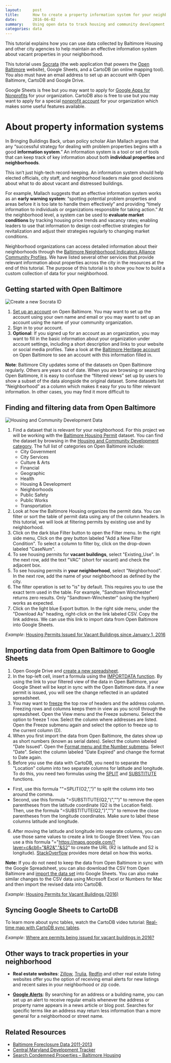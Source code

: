 ```yaml
---
layout:     post
title:      How to create a property information system for your neighborhood
date:       2016-06-02
summary:    Using open data to track housing and community development issues in Baltimore.
categories: data
---
```


This tutorial explains how you can use data collected by Baltimore Housing and other city agencies to help maintain an effective information system about vacant properties in your neighborhood.

This tutorial uses [Socrata](https://www.socrata.com/products/open-data/) (the web application that powers the [Open Baltimore](https://data.baltimorecity.gov/) website), Google Sheets, and a CartoDB (an online mapping tool). You also must have an email address to set up an account with Open Baltimore, CartoDB and Google Drive.

Google Sheets is free but you may want to apply for [Google Apps for Nonprofits](https://support.google.com/nonprofits/answer/3367223?hl=en) for your organization. CartoDB also is free to use but you may want to apply for a special [nonprofit account](https://cartodb.com/solutions/non-profits/) for your organization which makes some useful features available.

# About property information systems

In Bringing Buildings Back, urban policy scholar Alan Mallach argues that any “successful strategy for dealing with problem properties begins with a good **information system**.” An information system is a tool or set of tools that can keep track of key information about both **individual properties** and **neighborhoods**.

This isn’t just high-tech record-keeping. An information system should help elected officials, city staff, and neighborhood leaders make good decisions about what to do about vacant and distressed buildings.

For example, Mallach suggests that an effective information system works as an **early warning system**: “spotting potential problem properties and areas before it is too late to handle them effectively” and providing “timely information to individuals or organizations responsible for taking action.” At the neighborhood level, a system can be used to **evaluate market conditions** by tracking housing price trends and vacancy rates; enabling leaders to use that information to design cost-effective strategies for revitalization and adjust their strategies regularly to changing market conditions.

Neighborhood organizations can access detailed information about their neighborhoods through the [Baltimore Neighborhood Indicators Alliance Community Profiles](http://bniajfi.org/vital_signs/cprofiles/). We have listed several other services that provide relevant information about properties across the city in the resources at the end of this tutorial. The purpose of this tutorial is to show you how to build a custom collection of data for your neighborhood.

## Getting started with Open Baltimore

![Create a new Socrata ID](/images/open-baltimore-create-id.png)

1. [Set up an account](https://data.baltimorecity.gov/signup) on Open Baltimore. You may want to set up the account using your own name and email or you may want to set up an account using the name of your community organization.
2. Sign in to your account.
3. **Optional**: If you signed up for an account as an organization, you may want to fill in the basic information about your organization under account settings, including a short description and links to your website or social media profiles. Take a look at the [Baltimore Heritage account](https://data.baltimorecity.gov/profile/Baltimore-Heritage/b3vn-663r) on Open Baltimore to see an account with this information filled in.

**Note**: Baltimore City updates some of the datasets on Open Baltimore regularly. Others are years out of date. When you are browsing or searching Open Baltimore, it is easy to confuse the “filtered views” set up by users to show a subset of the data alongside the original dataset. Some datasets list “Neighborhood” as a column which makes it easy for you to filter relevant information. In other cases, you may find it more difficult to

## Finding and filtering data from Open Baltimore

![Housing and Community Development Data](/images/open-baltimore-housing-development.png)

1. Find a dataset that is relevant for your neighborhood. For this project we will be working with the [Baltimore Housing Permit](https://data.baltimorecity.gov/Housing-Development/Housing-Permits/fesm-tgxf) dataset. You can find the dataset by browsing in the [Housing and Community Development category](https://data.baltimorecity.gov/browse?category=Housing%20%26%20Development). The full list of categories on Open Baltimore include:
	- City Government
	- City Services
	- Culture & Arts
	- Financial
	- Geographic
	- Health
	- Housing & Development
	- Neighborhoods
	- Public Safety
	- Public Works
	- Transportation
2. Look at how the Baltimore Housing organizes the permit data. You can filter or sort the table of permit data using any of the column headers. In this tutorial, we will look at filtering permits by existing use and by neighborhood.
3. Click on the dark blue Filter button to open the Filter menu. In the right side menu, Click on the grey button labeled "Add a New Filter Condition". To select a column to filter by, click on the drop-down labeled "CaseNum".
4. To see housing permits for **vacant buildings**, select "Existing_Use". In the next row, add the text "VAC" (short for vacant) and check the adjacent box.
5. To see housing permits in **your neighborhood**, select "Neighborhood". In the next row, add the name of your neighborhood as defined by the city.
6. The filter operation is set to "is" by default. This requires you to use the exact term used in the table. For example, "Sandtown Winchester" returns zero results. Only "Sandtown-Winchester" (using the hyphen) works as expected.
7. Click on the light blue Export button. In the right side menu, under the "Download As" heading, right-click on the link labeled CSV. Copy the link address. We can use this link to import data from Open Baltimore into Google Sheets.

_Example_: [Housing Permits Issued for Vacant Buildings since January 1, 2016](https://data.baltimorecity.gov/Housing-Development/Housing-Permits-Issued-for-Vacant-Buildings-since-/4udu-6w4h)

## Importing data from Open Baltimore to Google Sheets

1.  Open Google Drive and [create a new spreadsheet](https://support.google.com/docs/answer/49114?hl=en&ref_topic=20329).
2. In the top-left cell, insert a formula using the [IMPORTDATA function](https://support.google.com/docs/answer/3093335?hl=en). By using the link to your filtered view of the data in Open Baltimore, your Google Sheet will be kept in sync with the Open Baltimore data. If a new permit is issued, you will see the change reflected in an updated spreadsheet.
3. You may want to [freeze](https://support.google.com/docs/answer/54813?hl=en) the top row of headers and the address column. Freezing rows and columns keeps them in view as you scroll through the spreadsheet. Open the View menu and the Freeze submenu. Select the option to freeze 1 row. Select the column where addresses are listed. Open the Freeze submenu again and select the option to freeze up to the current column (D).
4. When you first import the data from Open Baltimore, the dates show up  as short numbers (known as serial dates).  Select the column labeled "Date Issued". Open the [Format menu and the Number submenu](https://support.google.com/docs/answer/56470?hl=en). Select "Date". Select the column labeled "Date Expired" and change the format to Date again.
5. Before you use the data with CartoDB, you need to separate the "Location" column into two separate columns for latitude and longitude. To do this, you need two formulas using the [SPLIT](https://support.google.com/docs/answer/3094136?hl=en) and [SUBSTITUTE](https://support.google.com/docs/answer/3094215?hl=en) functions.
  - First, use this formula ""=SPLIT(O2,",")" to split the column into two around the comma.
  - Second, use this formula "=SUBSTITUTE(Q2,"(","")" to remove the open parentheses from the latitude coordinate (Q2 is the Location field). Then, use the formula  "=SUBSTITUTE(Q2,")","")" to remove the close parentheses from the longitude coordinates. Make sure to label these columns latitude and longitude.
6. After moving the latitude and longitude into separate columns, you can use those same values to create a link to Google Street View. You can use a this formula "="https://maps.google.com/?layer=c&cbll="&R2&","&S2" to create the URL (R2 is latitude and S2 is longitude). [StackOverflow](http://stackoverflow.com/questions/387942/google-street-view-url) provides more detail on how this works.

**Note:** If you do not need to keep the data from Open Baltimore in sync with the Google Spreadsheet, you can also download the CSV from Open Baltimore and [import the data set](https://support.google.com/docs/answer/40608?hl=en) into Google Sheets. You can also make similar changes to the CSV data using Microsoft Excel or Numbers for Mac and then import the revised data into CartoDB.

_Example_: [Housing Permits for Vacant Buildings (2016)](https://docs.google.com/spreadsheets/d/10LpagmZana6lxO0aVemoDfrPjXPvTdLdTCPr9It09Jo/edit?usp=sharing)

## Syncing Google Sheets to CartoDB

To learn more about sync tables, watch the CartoDB video tutorial: [Real-time map with CartoDB sync tables](https://docs.cartodb.com/tutorials/realtime_maps_sync/).

_Example_: [Where are permits being issued for vacant buildings in 2016?](https://elipousson.cartodb.com/viz/88fd2156-1b0e-11e6-9627-0e674067d321/public_map)

## Other ways to track properties in your neighborhood

- **Real estate websites**: [Zillow](http://www.zillow.com/), [Trulia](http://www.trulia.com/), [Redfin](https://www.redfin.com/) and other real estate listing websites offer you the option of receiving email alerts for new listings and recent sales in your neighborhood or zip code.

- **[Google Alerts](https://www.google.com/alerts)**: By searching for an address or a building name, you can set up an alert to receive regular emails whenever the address or property name appears in a news article or blog post. Searches for specific terms like an address may return less information than a more general for a neighborhood or street name.

## Related Resources

- [Baltimore Foreclosure Data 2011-2013](http://foreclosures.bniajfi.org/)
- [Central Maryland Development Tracker](http://realestate.bniajfi.org/interactive-map.php)
- [Search Condemned Properties – Baltimore Housing](http://cels.baltimorehousing.org/Search_DEM_Map.aspx)
